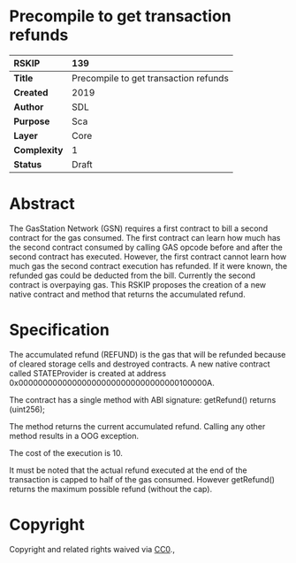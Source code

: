 # Precompile to get transaction refunds

|RSKIP          | 139 |
| :------------ |:-------------|
|**Title**      |Precompile to get transaction refunds|
|**Created**    |2019 |
|**Author**     |SDL |
|**Purpose**    |Sca |
|**Layer**      |Core |
|**Complexity** |1 |
|**Status**     |Draft |


# **Abstract**

The GasStation Network (GSN) requires a first contract to bill a second contract for the gas consumed. The first contract can learn how much has the second contract consumed by calling GAS opcode before and after the second contract has executed. However, the first contract cannot learn how much gas the second contract execution has refunded. If it were known, the refunded gas could be deducted from the bill. Currently the second contract is overpaying gas. This RSKIP proposes the creation of a new native contract and method that returns the accumulated refund.



# **Specification**

The accumulated refund (REFUND) is the gas that will be refunded because of cleared storage cells and destroyed contracts. A new native contract called STATEProvider is created at address 0x000000000000000000000000000000000100000A.

The contract has a single method with ABI signature: getRefund() returns (uint256);

The method returns the current accumulated refund. Calling any other method results in a OOG exception.

The cost of the execution is 10.

It must be noted that the actual refund executed at the end of the transaction is capped to half of the gas consumed. However getRefund() returns the maximum possible refund (without the cap).



# **Copyright**

Copyright and related rights waived via [CC0](https://creativecommons.org/publicdomain/zero/1.0/).,

 